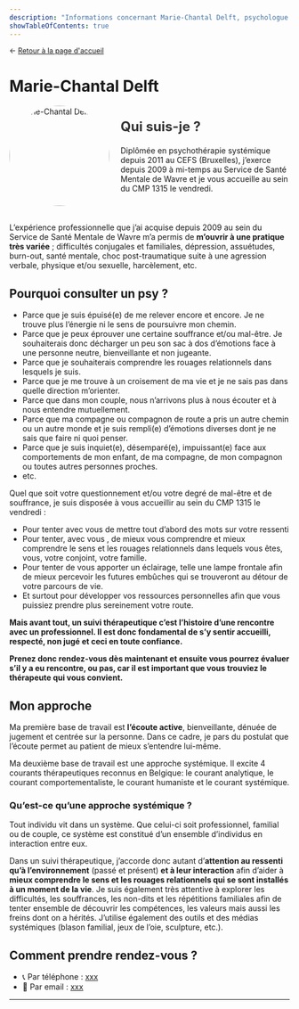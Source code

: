 ```yaml
---
description: "Informations concernant Marie-Chantal Delft, psychologue au sein du CMP 1315"
showTableOfContents: true
---
```


<p style="font-size: 0.9em; margin: 0 0 30px 0">
    ← <a href="/">
        Retour à la page d'accueil
    </a>
</p>

# Marie-Chantal Delft

<div style="display: flex; align-items: center; flex-wrap: wrap; gap: 20px; margin-bottom: 30px;">
        <div style="flex-shrink: 0;">
            <img src="/images/marie-chantal-delft/marie-chantal-delft.png" alt="Marie-Chantal Delft" 
                 style="width: 180px; height: 180px; border-radius: 50%; object-fit: cover;">
        </div>
        <div style="flex: 1; min-width: 250px;">
            <h2 style="margin: 0 0 20px 0; font-size: 1.7em; color: #333;">Qui suis-je ?</h2>
            Diplômée en psychothérapie systémique depuis 2011 au CEFS (Bruxelles), j’exerce depuis 2009 à mi-temps au Service de Santé Mentale de Wavre et je vous accueille au sein du CMP 1315 le vendredi.
        </div>
    </div>
    
L’expérience professionnelle que j’ai acquise depuis 2009 au sein du Service de Santé Mentale de Wavre m’a permis de **m’ouvrir à une pratique très variée** ; difficultés conjugales et familiales, dépression, assuétudes, burn-out, santé mentale, choc post-traumatique suite à une agression verbale, physique et/ou sexuelle, harcèlement, etc.

## Pourquoi consulter un psy ?

- Parce que je suis épuisé(e) de me relever encore et encore. Je ne trouve plus l’énergie ni le sens de poursuivre mon chemin.
- Parce que je peux éprouver une certaine souffrance et/ou mal-être. Je souhaiterais donc décharger un peu son sac à dos d’émotions face à une personne neutre, bienveillante et non jugeante.
- Parce que je souhaiterais comprendre les rouages relationnels dans lesquels je suis.
- Parce que je me trouve à un croisement de ma vie et je ne sais pas dans quelle direction m’orienter.
- Parce que dans mon couple, nous n’arrivons plus à nous écouter et à nous entendre mutuellement.
- Parce que ma compagne ou compagnon de route a pris un autre chemin ou un autre monde et je suis rempli(e) d’émotions diverses dont je ne sais que faire ni quoi penser.
- Parce que je suis inquiet(e), désemparé(e), impuissant(e) face aux comportements de mon enfant, de ma compagne, de mon compagnon ou toutes autres personnes proches.
- etc.

Quel que soit votre questionnement et/ou votre degré de mal-être et de souffrance, je suis disposée à vous accueillir au sein du CMP 1315 le vendredi :

- Pour tenter avec vous de mettre tout d’abord des mots sur votre ressenti
- Pour tenter, avec vous , de mieux vous comprendre et mieux comprendre le sens et les rouages relationnels dans lequels vous êtes, vous, votre conjoint, votre famille.
- Pour tenter de vous apporter un éclairage, telle une lampe frontale afin de mieux percevoir les futures embûches qui se trouveront au détour de votre parcours de vie.
- Et surtout pour développer vos ressources personnelles afin que vous puissiez prendre plus sereinement votre route.

**Mais avant tout, un suivi thérapeutique c’est l’histoire d’une rencontre avec un professionnel. Il est donc fondamental de s’y sentir accueilli, respecté, non jugé et ceci en toute confiance.**

**Prenez donc rendez-vous dès maintenant et ensuite vous pourrez évaluer s’il y a eu rencontre, ou pas, car il est important que vous trouviez le thérapeute qui vous convient.**

## Mon approche

Ma première base de travail est **l’écoute active**, bienveillante, dénuée de jugement et centrée sur la personne. Dans ce cadre, je pars du postulat que l’écoute permet au patient de mieux s’entendre lui-même.

Ma deuxième base de travail est une approche systémique. Il excite 4 courants thérapeutiques reconnus en Belgique: le courant analytique, le courant comportementaliste, le courant humaniste et le courant systémique.

### Qu’est-ce qu’une approche systémique ?

Tout individu vit dans un système. Que celui-ci soit professionnel, familial ou de couple, ce système est constitué d’un ensemble d’individus en interaction entre eux.

Dans un suivi thérapeutique, j’accorde donc autant d’**attention au ressenti qu’à l’environnement** (passé et présent) **et à leur interaction** afin d’aider à **mieux comprendre le sens et les rouages relationnels qui se sont installés à un moment de la vie**. Je suis également très attentive à explorer les difficultés, les souffrances, les non-dits et les répétitions familiales afin de tenter ensemble de découvrir les compétences, les valeurs mais aussi les freins dont on a hérités. J’utilise également des outils et des médias systémiques (blason familial, jeux de l’oie, sculpture, etc.).

## Comment prendre rendez-vous ?

- :telephone_receiver: Par téléphone : [xxx](tel:+32xxxxxxxxx)
- :envelope_with_arrow: Par email : [xxx](mailto:xxx)

---
